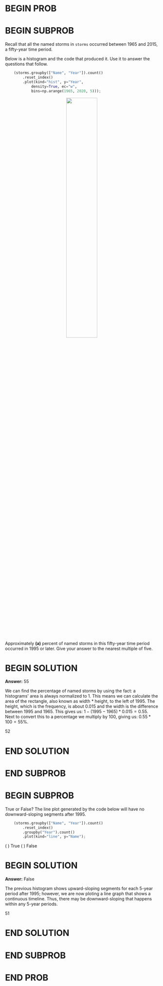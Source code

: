 # BEGIN PROB

# BEGIN SUBPROB

Recall that all the named storms in `storms` occurred between 1965 and 2015, a fifty-year
time period.

Below is a histogram and the code that produced it. Use it to answer the questions that
follow.

```py
    (storms.groupby(["Name", "Year"]).count()
        .reset_index()
        .plot(kind="hist", y="Year",
            density=True, ec="w",
            bins=np.arange(1965, 2020, 5)));
```

<center><img src='../assets/images/wi23-midterm/q10_wi23-midterm.png' width=45%></center>
<br>

Approximately __(a)__ percent of named storms in this fifty-year time period
occurred in 1995 or later. Give your answer to the nearest multiple of five.

# BEGIN SOLUTION

**Answer:** 55

We can find the percentage of named storms by using the fact: a histograms' area is always normalized to 1. This means we can calculate the area of the rectangle, also known as width * height, to the left of 1995. The height, which is the frequency, is about 0.015 and the width is the difference between 1995 and 1965. This gives us: $1 - (1995 - 1965) * 0.015 = 0.55$. Next to convert this to a percentage we multiply by 100, giving us: $0.55 * 100 = 55\%$.

<average>52</average>

# END SOLUTION

# END SUBPROB



# BEGIN SUBPROB

True or False? The line plot generated by the code below will have no downward-sloping
segments after 1995.

```py
    (storms.groupby(["Name", "Year"]).count()
        .reset_index()
        .groupby("Year").count()
        .plot(kind="line", y="Name");
```

( ) True
( ) False


# BEGIN SOLUTION

**Answer:** False

The previous histogram shows upward-sloping segments for each 5-year period after 1995; however, we are now ploting a line graph that shows a continuous timeline. Thus, there may be downward-sloping that happens within any 5-year periods. 

<average>51</average>

# END SOLUTION

# END SUBPROB
# END PROB




